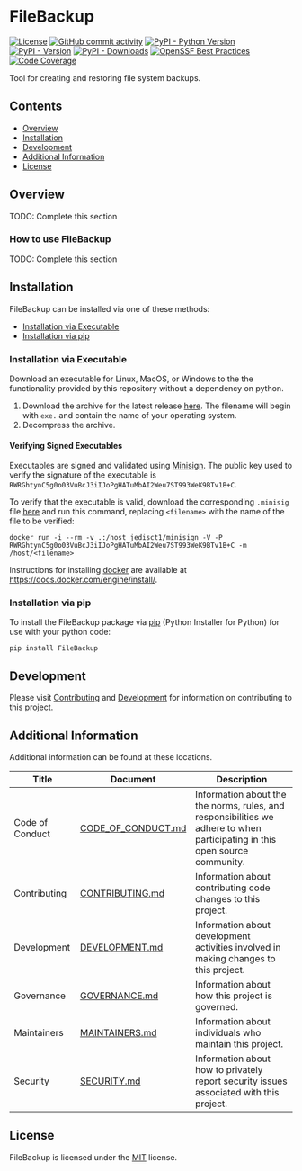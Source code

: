 # FileBackup

<!-- BEGIN: Exclude Package -->
<!-- [BEGIN] Badges -->
[![License](https://img.shields.io/github/license/davidbrownell/FileBackup?color=dark-green)](https://github.com/davidbrownell/FileBackup/blob/master/LICENSE.txt)
[![GitHub commit activity](https://img.shields.io/github/commit-activity/y/davidbrownell/FileBackup?color=dark-green)](https://github.com/davidbrownell/FileBackup/commits/main/)
[![PyPI - Python Version](https://img.shields.io/pypi/pyversions/FileBackup?color=dark-green)](https://pypi.org/project/FileBackup/)
[![PyPI - Version](https://img.shields.io/pypi/v/FileBackup?color=dark-green)](https://pypi.org/project/FileBackup/)
[![PyPI - Downloads](https://img.shields.io/pypi/dm/filebackup)](https://pypistats.org/packages/filebackup)
[![OpenSSF Best Practices](https://www.bestpractices.dev/projects/9069/badge)](https://www.bestpractices.dev/projects/9069)
[![Code Coverage](https://img.shields.io/endpoint?url=https://gist.githubusercontent.com/davidbrownell/f15146b1b8fdc0a5d45ac0eb786a84f7/raw/FileBackup_coverage.json)](https://github.com/davidbrownell/FileBackup/actions)
<!-- [END] Badges -->
<!-- END: Exclude Package -->

Tool for creating and restoring file system backups.

<!-- BEGIN: Exclude Package -->
## Contents
- [Overview](#overview)
- [Installation](#installation)
- [Development](#development)
- [Additional Information](#additional-information)
- [License](#license)
<!-- END: Exclude Package -->

## Overview
TODO: Complete this section

### How to use FileBackup
TODO: Complete this section

<!-- BEGIN: Exclude Package -->
## Installation
<!-- [BEGIN] Installation -->
FileBackup can be installed via one of these methods:

- [Installation via Executable](#installation-via-executable)
- [Installation via pip](#installation-via-pip)

### Installation via Executable
Download an executable for Linux, MacOS, or Windows to the the functionality provided by this repository without a dependency on python.

1. Download the archive for the latest release [here](https://github.com/davidbrownell/FileBackup/releases/latest). The filename will begin with `exe.` and contain the name of your operating system.
2. Decompress the archive.

#### Verifying Signed Executables
Executables are signed and validated using [Minisign](https://jedisct1.github.io/minisign/). The public key used to verify the signature of the executable is `RWRGhtynC5g0o03VuBcJ3iIJoPgHATuMbAI2Weu7ST993WeK9BTv1B+C`.

To verify that the executable is valid, download the corresponding `.minisig` file [here](https://github.com/davidbrownell/FileBackup/releases/latest) and run this command, replacing `<filename>` with the name of the file to be verified:

`docker run -i --rm -v .:/host jedisct1/minisign -V -P RWRGhtynC5g0o03VuBcJ3iIJoPgHATuMbAI2Weu7ST993WeK9BTv1B+C -m /host/<filename>`

Instructions for installing [docker](https://docker.com) are available at https://docs.docker.com/engine/install/.

### Installation via pip
To install the FileBackup package via [pip](https://pip.pypa.io/en/stable/) (Python Installer for Python) for use with your python code:

`pip install FileBackup`

<!-- [END] Installation -->

## Development
<!-- [BEGIN] Development -->
Please visit [Contributing](https://github.com/davidbrownell/FileBackup/blob/main/CONTRIBUTING.md) and [Development](https://github.com/davidbrownell/FileBackup/blob/main/DEVELOPMENT.md) for information on contributing to this project.<!-- [END] Development -->

<!-- END: Exclude Package -->

## Additional Information
Additional information can be found at these locations.

<!-- [BEGIN] Additional Information -->
| Title | Document | Description |
| --- | --- | --- |
| Code of Conduct | [CODE_OF_CONDUCT.md](https://github.com/davidbrownell/FileBackup/blob/main/CODE_OF_CONDUCT.md) | Information about the the norms, rules, and responsibilities we adhere to when participating in this open source community. |
| Contributing | [CONTRIBUTING.md](https://github.com/davidbrownell/FileBackup/blob/main/CONTRIBUTING.md) | Information about contributing code changes to this project. |
| Development | [DEVELOPMENT.md](https://github.com/davidbrownell/FileBackup/blob/main/DEVELOPMENT.md) | Information about development activities involved in making changes to this project. |
| Governance | [GOVERNANCE.md](https://github.com/davidbrownell/FileBackup/blob/main/GOVERNANCE.md) | Information about how this project is governed. |
| Maintainers | [MAINTAINERS.md](https://github.com/davidbrownell/FileBackup/blob/main/MAINTAINERS.md) | Information about individuals who maintain this project. |
| Security | [SECURITY.md](https://github.com/davidbrownell/FileBackup/blob/main/SECURITY.md) | Information about how to privately report security issues associated with this project. |
<!-- [END] Additional Information -->

## License

FileBackup is licensed under the <a href="https://choosealicense.com/licenses/mit/" target="_blank">MIT</a> license.
